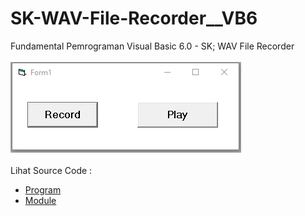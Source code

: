 # SK-WAV-File-Recorder__VB6
Fundamental Pemrograman Visual Basic 6.0 - SK; WAV File Recorder<br><br>
<img src="https://github.com/RizkyKhapidsyah/SK-WAV-File-Recorder__VB6/blob/master/result/001.PNG"><br><br>
Lihat Source Code : <br>
- <a href="https://github.com/RizkyKhapidsyah/SK-WAV-File-Recorder__VB6/blob/master/FORM1.FRM">Program</a><br>
- <a href="https://github.com/RizkyKhapidsyah/SK-WAV-File-Recorder__VB6/blob/master/MCI_REC.BAS">Module</a>
